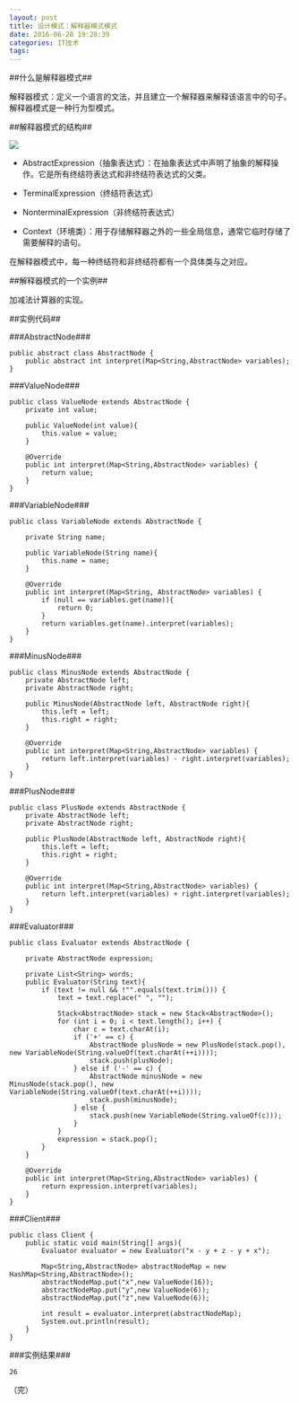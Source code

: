 ```yaml
---
layout: post
title: 设计模式：解释器模式模式
date: 2016-06-28 19:28:39
categories: IT技术
tags:
---
```


##什么是解释器模式##

解释器模式：定义一个语言的文法，并且建立一个解释器来解释该语言中的句子。解释器模式是一种行为型模式。

##解释器模式的结构##

![]({{site:url}}/assets/20160628/interpreter.png)

 - AbstractExpression（抽象表达式）：在抽象表达式中声明了抽象的解释操作。它是所有终结符表达式和非终结符表达式的父类。

 - TerminalExpression（终结符表达式）

 - NonterminalExpression（非终结符表达式）

 - Context（环境类）：用于存储解释器之外的一些全局信息，通常它临时存储了需要解释的语句。

在解释器模式中，每一种终结符和非终结符都有一个具体类与之对应。

##解释器模式的一个实例##

加减法计算器的实现。

##实例代码##

###AbstractNode###

```
public abstract class AbstractNode {
    public abstract int interpret(Map<String,AbstractNode> variables);
}
```

###ValueNode###

```
public class ValueNode extends AbstractNode {
    private int value;

    public ValueNode(int value){
        this.value = value;
    }

    @Override
    public int interpret(Map<String,AbstractNode> variables) {
        return value;
    }
}
```

###VariableNode###

```
public class VariableNode extends AbstractNode {

    private String name;

    public VariableNode(String name){
        this.name = name;
    }
    
    @Override
    public int interpret(Map<String, AbstractNode> variables) {
        if (null == variables.get(name)){
            return 0;
        }
        return variables.get(name).interpret(variables);
    }
}
```

###MinusNode###

```
public class MinusNode extends AbstractNode {
    private AbstractNode left;
    private AbstractNode right;

    public MinusNode(AbstractNode left, AbstractNode right){
        this.left = left;
        this.right = right;
    }

    @Override
    public int interpret(Map<String,AbstractNode> variables) {
        return left.interpret(variables) - right.interpret(variables);
    }
}
```

###PlusNode###

```
public class PlusNode extends AbstractNode {
    private AbstractNode left;
    private AbstractNode right;

    public PlusNode(AbstractNode left, AbstractNode right){
        this.left = left;
        this.right = right;
    }

    @Override
    public int interpret(Map<String,AbstractNode> variables) {
        return left.interpret(variables) + right.interpret(variables);
    }
}
```

###Evaluator###

```
public class Evaluator extends AbstractNode {

    private AbstractNode expression;

    private List<String> words;
    public Evaluator(String text){
        if (text != null && !"".equals(text.trim())) {
            text = text.replace(" ", "");

            Stack<AbstractNode> stack = new Stack<AbstractNode>();
            for (int i = 0; i < text.length(); i++) {
                char c = text.charAt(i);
                if ('+' == c) {
                    AbstractNode plusNode = new PlusNode(stack.pop(), new VariableNode(String.valueOf(text.charAt(++i))));
                    stack.push(plusNode);
                } else if ('-' == c) {
                    AbstractNode minusNode = new MinusNode(stack.pop(), new VariableNode(String.valueOf(text.charAt(++i))));
                    stack.push(minusNode);
                } else {
                    stack.push(new VariableNode(String.valueOf(c)));
                }
            }
            expression = stack.pop();
        }
    }

    @Override
    public int interpret(Map<String,AbstractNode> variables) {
        return expression.interpret(variables);
    }
}
```

###Client###

```
public class Client {
    public static void main(String[] args){
        Evaluator evaluator = new Evaluator("x - y + z - y + x");

        Map<String,AbstractNode> abstractNodeMap = new HashMap<String,AbstractNode>();
        abstractNodeMap.put("x",new ValueNode(16));
        abstractNodeMap.put("y",new ValueNode(6));
        abstractNodeMap.put("z",new ValueNode(6));

        int result = evaluator.interpret(abstractNodeMap);
        System.out.println(result);
    }
}
```

###实例结果###

```
26
```

（完）
